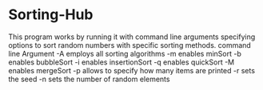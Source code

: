 # Sorting-Hub
This program works by running it with command line arguments specifying options to sort random numbers with specific sorting methods.
command line Argument -A employs all sorting algorithms
-m enables minSort
-b enables bubbleSort
-i enables insertionSort
-q enables quickSort
-M enables mergeSort
-p allows to specify how many items are printed
-r sets the seed
-n sets the number of random elements
